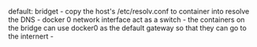 
default:
	bridget
		- copy the host's /etc/resolv.conf to container into resolve the DNS
		- docker 0 network interface act as a switch
		- the containers on the bridge can use docker0 as the default gateway so that they can go to the internert
		- 